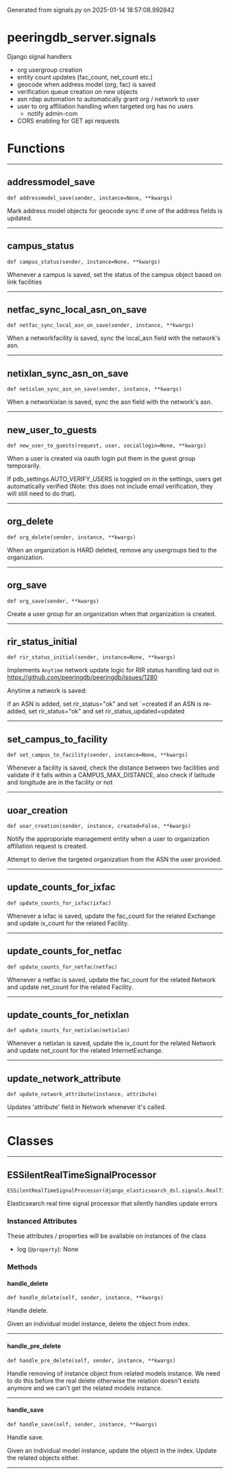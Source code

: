 Generated from signals.py on 2025-01-14 18:57:08.992842

# peeringdb_server.signals

Django signal handlers

- org usergroup creation
- entity count updates (fac_count, net_count etc.)
- geocode when address model (org, fac) is saved
- verification queue creation on new objects
- asn rdap automation to automatically grant org / network to user
- user to org affiliation handling when targeted org has no users
  - notify admin-com
- CORS enabling for GET api requests

# Functions
---

## addressmodel_save
`def addressmodel_save(sender, instance=None, **kwargs)`

Mark address model objects for geocode sync if one of the address
fields is updated.

---
## campus_status
`def campus_status(sender, instance=None, **kwargs)`

Whenever a campus is saved, set the status of
the campus object based on link facilities

---
## netfac_sync_local_asn_on_save
`def netfac_sync_local_asn_on_save(sender, instance, **kwargs)`

When a networkfacility is saved, sync the local_asn field with the network's asn.

---
## netixlan_sync_asn_on_save
`def netixlan_sync_asn_on_save(sender, instance, **kwargs)`

When a networkixlan is saved, sync the asn field with the network's asn.

---
## new_user_to_guests
`def new_user_to_guests(request, user, sociallogin=None, **kwargs)`

When a user is created via oauth login put them in the guest
group temporarily.

If pdb_settings.AUTO_VERIFY_USERS is toggled on in the settings, users get automatically verified (Note: this does
not include email verification, they will still need to do that).

---
## org_delete
`def org_delete(sender, instance, **kwargs)`

When an organization is HARD deleted, remove any
usergroups tied to the organization.

---
## org_save
`def org_save(sender, **kwargs)`

Create a user group for an organization when that
organization is created.

---
## rir_status_initial
`def rir_status_initial(sender, instance=None, **kwargs)`

Implements `Anytime` network update logic for RIR status handling
laid out in https://github.com/peeringdb/peeringdb/issues/1280

Anytime a network is saved:

if an ASN is added, set rir_status="ok" and set `=created
if an ASN is re-added, set rir_status="ok" and set rir_status_updated=updated

---
## set_campus_to_facility
`def set_campus_to_facility(sender, instance=None, **kwargs)`

Whenever a facility is saved, check the distance between
two facilities and validate if it falls within a CAMPUS_MAX_DISTANCE,
also check if latitude and longitude are in the facility or not

---
## uoar_creation
`def uoar_creation(sender, instance, created=False, **kwargs)`

Notify the approporiate management entity when a user to organization affiliation request is created.

Attempt to derive the targeted organization
from the ASN the user provided.

---
## update_counts_for_ixfac
`def update_counts_for_ixfac(ixfac)`

Whenever a ixfac is saved, update the fac_count for the related Exchange
and update ix_count for the related Facility.

---
## update_counts_for_netfac
`def update_counts_for_netfac(netfac)`

Whenever a netfac is saved, update the fac_count for the related Network
and update net_count for the related Facility.

---
## update_counts_for_netixlan
`def update_counts_for_netixlan(netixlan)`

Whenever a netixlan is saved, update the ix_count for the related Network
and update net_count for the related InternetExchange.

---
## update_network_attribute
`def update_network_attribute(instance, attribute)`

Updates 'attribute' field in Network whenever it's called.

---
# Classes
---

## ESSilentRealTimeSignalProcessor

```
ESSilentRealTimeSignalProcessor(django_elasticsearch_dsl.signals.RealTimeSignalProcessor)
```

Elasticsearch real time signal processor that silently handles
update errors


### Instanced Attributes

These attributes / properties will be available on instances of the class

- log (`@property`): None

### Methods

#### handle_delete
`def handle_delete(self, sender, instance, **kwargs)`

Handle delete.

Given an individual model instance, delete the object from index.

---
#### handle_pre_delete
`def handle_pre_delete(self, sender, instance, **kwargs)`

Handle removing of instance object from related models instance.
We need to do this before the real delete otherwise the relation
doesn't exists anymore and we can't get the related models instance.

---
#### handle_save
`def handle_save(self, sender, instance, **kwargs)`

Handle save.

Given an individual model instance, update the object in the index.
Update the related objects either.

---
